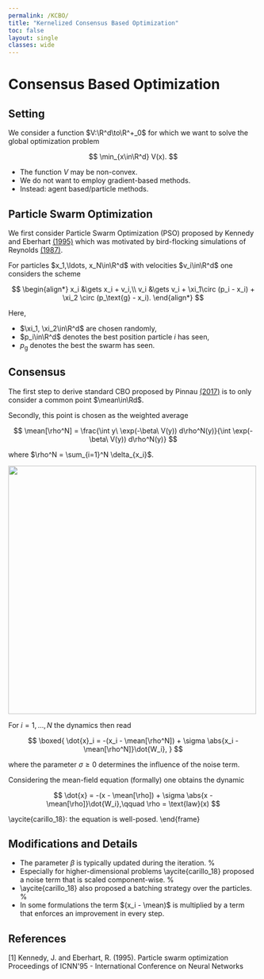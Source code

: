 ```yaml
---
permalink: /KCBO/
title: "Kernelized Consensus Based Optimization"
toc: false
layout: single
classes: wide
---
```



# Consensus Based Optimization

## Setting
We consider a function $V:\R^d\to\R^+_0$ for which we want to solve the global optimization problem

$$
\min_{x\in\R^d} V(x).
$$


* The function $V$ may be non-convex.
* We do not want to employ gradient-based methods.
* Instead: agent based/particle methods.

## Particle Swarm Optimization

We first consider Particle Swarm Optimization (PSO) proposed by Kennedy and Eberhart [(1995)](#1) which was motivated by bird-flocking simulations of Reynolds [(1987)](#2).

For particles $x_1,\ldots, x_N\in\R^d$ with velocities $v_i\in\R^d$ one considers the scheme

$$
\begin{align*}
x_i &\gets x_i + v_i,\\
v_i &\gets v_i + \xi_1\circ (p_i - x_i) + \xi_2 \circ (p_\text{g} - x_i).
\end{align*}
$$


Here,
* $\xi_1, \xi_2\in\R^d$ are chosen randomly,
* $p_i\in\R^d$ denotes the best position particle $i$ has seen,
* $p_\text{g}$ denotes the best the swarm has seen.

## Consensus

$$\newcommand{\mean}{\alpha}$$

The first step to derive standard CBO proposed by Pinnau [(2017)](#3) is to only consider a common point $\mean\in\Rd$.


Secondly, this point is chosen as the weighted average

$$
\mean[\rho^N] = \frac{\int y\ \exp(-\beta\ V(y)) d\rho^N(y)}{\int \exp(-\beta\ V(y)) d\rho^N(y)}
$$

where $\rho^N = \sum_{i=1}^N \delta_{x_i}$.

<img src="/assets/img/v_filed/v_field_CBO.pdf" width="500" class="align-right">

For $i=1,\ldots,N$ the dynamics then read

$$
\boxed{
\dot{x}_i = -(x_i - \mean[\rho^N]) + \sigma \abs{x_i - \mean[\rho^N]}\dot{W_i},
}
$$

where the parameter $\sigma \geq 0$ determines the influence of the noise term.

Considering the mean-field equation (formally) one obtains the dynamic

$$
\dot{x} = -(x - \mean[\rho]) + \sigma \abs{x - \mean[\rho]}\dot{W_i},\qquad \rho = \text{law}(x)
$$


\aycite{carillo_18}: the equation is well-posed.
\end{frame}

## Modifications and Details

* The parameter $\beta$ is typically updated during the iteration.
%
* Especially for higher-dimensional problems \aycite{carillo_18} proposed a noise term that is scaled component-wise.
%
* \aycite{carillo_18} also proposed a batching strategy over the particles.
%
* In some formulations the term $(x_i - \mean)$ is multiplied by a term that enforces an improvement in every step.


## References
<a id="1">[1]</a> 
Kennedy, J. and Eberhart, R. (1995). 
Particle swarm optimization
Proceedings of ICNN'95 - International Conference on Neural Networks